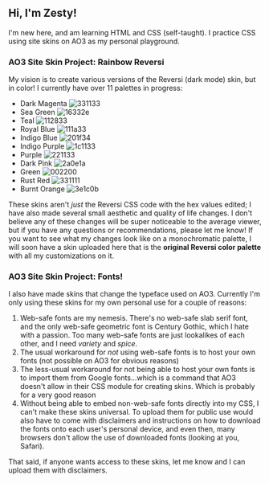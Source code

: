 ## Hi, I'm Zesty!
I'm new here, and am learning HTML and CSS (self-taught). I practice CSS using site skins on AO3 as my personal playground.
### AO3 Site Skin Project: Rainbow Reversi
My vision is to create various versions of the Reversi (dark mode) skin, but in color! I currently have over 11 palettes in progress:
- Dark Magenta ![331133](https://readme-swatches.vercel.app/331133?style=round) 
- Sea Green ![16332e](https://readme-swatches.vercel.app/16332e?style=round)
- Teal ![112833](https://readme-swatches.vercel.app/112833?style=round)
- Royal Blue ![111a33](https://readme-swatches.vercel.app/111a33?style=round)
- Indigo Blue ![201f34](https://readme-swatches.vercel.app/201f34?style=round)
- Indigo Purple ![1c1133](https://readme-swatches.vercel.app/1c1133?style=round)
- Purple ![221133](https://readme-swatches.vercel.app/221133?style=round)
- Dark Pink ![2a0e1a](https://readme-swatches.vercel.app/2a0e1a?style=round)
- Green ![002200](https://readme-swatches.vercel.app/002200?style=round)
- Rust Red ![331111](https://readme-swatches.vercel.app/331111?style=round)
- Burnt Orange ![3e1c0b](https://readme-swatches.vercel.app/3e1c0b?style=round)

These skins aren't *just* the Reversi CSS code with the hex values edited; I have also made several small aesthetic and quality of life changes. I don't believe any of these changes will be super noticeable to the average viewer, but if you have any questions or recommendations, please let me know! If you want to see what my changes look like on a monochromatic palette, I will soon have a skin uploaded here that is the **original Reversi color palette** with all my customizations on it.

### AO3 Site Skin Project: Fonts!
I also have made skins that change the typeface used on AO3. Currently I'm only using these skins for my own personal use for a couple of reasons:
1. Web-safe fonts are my nemesis. There's no web-safe slab serif font, and the only web-safe geometric font is Century Gothic, which I hate with a passion. Too many web-safe fonts are just lookalikes of each other, and I need *variety* and *spice*.
2. The usual workaround for *not* using web-safe fonts is to host your own fonts (not possible on AO3 for obvious reasons)
3. The less-usual workaround for not being able to host your own fonts is to import them from Google fonts...which is a command that AO3 doesn't allow in their CSS module for creating skins. Which is probably for a very good reason
4. Without being able to embed non-web-safe fonts directly into my CSS, I can't make these skins universal. To upload them for public use would also have to come with disclaimers and instructions on how to download the fonts onto each user's personal device, and even then, many browsers don't allow the use of downloaded fonts (looking at you, Safari).

That said, if anyone wants access to these skins, let me know and I can upload them with disclaimers.

<!--
**izestforrest/izestforrest** is a ✨ _special_ ✨ repository because its `README.md` (this file) appears on your GitHub profile.

Here are some ideas to get you started:

- 🔭 I’m currently working on ...
- 🌱 I’m currently learning ...
- 👯 I’m looking to collaborate on ...
- 🤔 I’m looking for help with ...
- 💬 Ask me about ...
- 📫 How to reach me: ...
- 😄 Pronouns: ...
- ⚡ Fun fact: ...
-->
